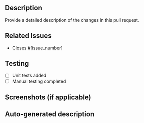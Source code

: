## Description
Provide a detailed description of the changes in this pull request.

## Related Issues
- Closes #[issue_number]

## Testing
- [ ] Unit tests added
- [ ] Manual testing completed

## Screenshots (if applicable)


## Auto-generated description